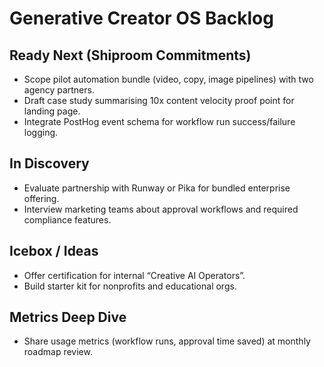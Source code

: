 # Generative Creator OS Backlog

## Ready Next (Shiproom Commitments)
- Scope pilot automation bundle (video, copy, image pipelines) with two agency partners.
- Draft case study summarising 10x content velocity proof point for landing page.
- Integrate PostHog event schema for workflow run success/failure logging.

## In Discovery
- Evaluate partnership with Runway or Pika for bundled enterprise offering.
- Interview marketing teams about approval workflows and required compliance features.

## Icebox / Ideas
- Offer certification for internal “Creative AI Operators”.
- Build starter kit for nonprofits and educational orgs.

## Metrics Deep Dive
- Share usage metrics (workflow runs, approval time saved) at monthly roadmap review.
